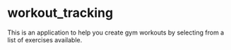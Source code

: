 # workout_tracking
This is an application to help you create gym workouts by selecting from a list of exercises available.
